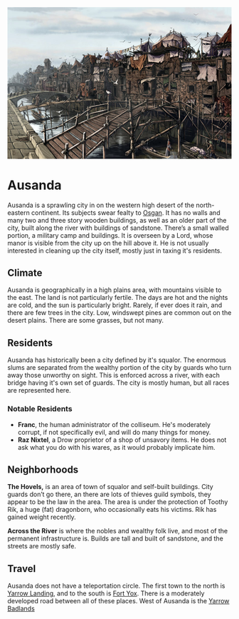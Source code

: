 ![Ausanda River Crossing](../images/ausanda.jpg "Ausanda River Crossing")
# Ausanda
Ausanda is a sprawling city in on the western high desert of the north-eastern continent.  Its subjects swear fealty to [Osgan](osgan.md).  It has no walls and many two and three story wooden buildings, as well as an older part of the city, built along the river with buildings of sandstone.  There’s a small walled portion, a military camp and buildings.  It is overseen by a Lord, whose manor is visible from the city up on the hill above it.  He is not usually interested in cleaning up the city itself, mostly just in taxing it's residents.

## Climate
Ausanda is geographically in a high plains area, with mountains visible to the east.  The land is not particularly fertile.  The days are hot and the nights are cold, and the sun is particularly bright.  Rarely, if ever does it rain, and there are few trees in the city.  Low, windswept pines are common out on the desert plains.  There are some grasses, but not many.

## Residents
Ausanda has historically been a city defined by it's squalor.  The enormous slums are separated from the wealthy portion of the city by guards who turn away those unworthy on sight.  This is enforced across a river, with each bridge having it's own set of guards.  The city is mostly human, but all races are represented here.

### Notable Residents
* **Franc**, the human administrator of the colliseum.  He's moderately corrupt, if not specifically evil, and will do many things for money.
* **Raz Nixtel**, a Drow proprietor of a shop of unsavory items.  He does not ask what you do with his wares, as it would probably implicate him.

## Neighborhoods
**The Hovels,** is an area of town of squalor and self-built buildings.  City guards don’t go there, an there are lots of thieves guild symbols, they appear to be the law in the area.  The area is under the protection of Toothy Rik, a huge (fat) dragonborn, who occasionally eats his victims.  Rik has gained weight recently.

**Across the River** is where the nobles and wealthy folk live, and most of the permanent infrastructure is.  Builds are tall and built of sandstone, and the streets are mostly safe.

## Travel
Ausanda does not have a teleportation circle.  The first town to the north is [Yarrow Landing](yarrow_landing.md), and to the south is [Fort Yox](fort_yox.md).  There is a moderately developed road between all of these places.  West of Ausanda is the [Yarrow Badlands](yarrow_badlands.md)